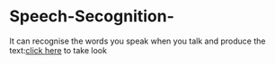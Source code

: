 # Speech-Secognition-
It can recognise the words you speak when you talk and produce the text:[click here](https://editor.p5js.org/AsedaDeveloper/present/qXgMKYCxx) to take look 
